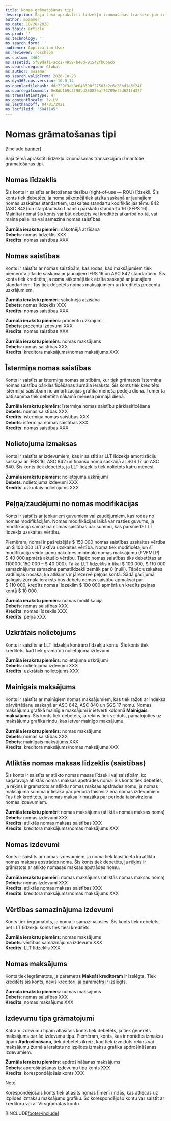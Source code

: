 ```yaml
---
title: Nomas grāmatošanas tipi
description: Šajā tēmā aprakstīti līdzekļu iznomāšanas transakcijām izmantotie grāmatošanas tipi.
author: moaamer
ms.date: 10/28/2020
ms.topic: article
ms.prod: ''
ms.technology: ''
ms.search.form: ''
audience: Application User
ms.reviewer: roschlom
ms.custom: 4464
ms.assetid: 5f89daf1-acc2-4959-b48d-91542fb6bacb
ms.search.region: Global
ms.author: moaamer
ms.search.validFrom: 2020-10-28
ms.dyn365.ops.version: 10.0.14
ms.openlocfilehash: ddc229f3ab8e048390f27503e2c6c26bd1a6f24f
ms.sourcegitcommit: 0e8db169c3f90bd750826af76709ef5d621fd377
ms.translationtype: HT
ms.contentlocale: lv-LV
ms.lasthandoff: 04/01/2021
ms.locfileid: "5841145"
---
```

# <a name="lease-posting-types"></a>Nomas grāmatošanas tipi

[!include [banner](../includes/banner.md)]

Šajā tēmā aprakstīti līdzekļu iznomāšanas transakcijām izmantotie grāmatošanas tipi.

## <a name="lease-asset"></a>Nomas līdzeklis

Šis konts ir saistīts ar lietošanas tiesību (right-of-use — ROU) līdzekli. Šis konts tiek debetēts, ja noma sākotnēji tiek atzīta saskaņā ar jaunajiem nomas uzskaites standartiem, uzskaites standartu kodifikācijas tēmu 842 (ASC 842) un starptautisko finanšu pārskatu standartu 16 (SFPS 16). Mainītai nomai šis konts var būt debetēts vai kreditēts atkarībā no tā, vai maiņa palielina vai samazina nomas saistības.

**Žurnāla ierakstu piemēri**: sākotnējā atzīšana<br>
**Debets**: nomas līdzeklis XXX<br>
**Kredīts**: nomas saistības XXX

## <a name="lease-liability"></a>Nomas saistības

Konts ir saistīts ar nomas saistībām, kas rodas, kad maksājumiem tiek piemērota atlaide saskaņā ar jaunajiem IFRS 16 un ASC 842 standartiem. Šis konts tiek kreditēts, ja noma sākotnēji tiek atzīta saskaņā ar jaunajiem standartiem. Tas tiek debetēts nomas maksājumiem un kreditēts procentu uzkrājumiem.

**Žurnāla ierakstu piemēri**: sākotnējā atzīšana<br>
**Debets**: nomas līdzeklis XXX<br>
**Kredīts**: nomas saistības XXX

**Žurnāla ierakstu piemērs**: procentu uzkrājumi<br>
**Debets**: procentu izdevumi XXX<br>
**Kredīts**: nomas saistības XXX

**Žurnāla ierakstu piemērs**: nomas maksājums<br>
**Debets**: nomas saistības XXX<br>
**Kredīts**: kreditora maksājums/nomas maksājums XXX

## <a name="short-term-lease-liability"></a>Īstermiņa nomas saistības

Konts ir saistīts ar īstermiņa nomas saistībām, kur tiek grāmatots īstermiņa nomas saistību pārklasificēšanas žurnāla ieraksts. Šis konts tiek kreditēts īstermiņa saistībām no amortizācijas grafika mēneša pēdējā dienā. Tomēr tā pati summa tiek debetēta nākamā mēneša pirmajā dienā.

**Žurnāla ierakstu piemērs**: īstermiņa nomas saistību pārklasificēšana<br>
**Debets**: nomas saistības XXX<br>
**Kredīts**: īstermiņa nomas saistības XXX<br>
**Debets**: īstermiņa nomas saistības XXX<br>
**Kredīts**: nomas saistības XXX

## <a name="depreciation-expense"></a>Nolietojuma izmaksas

Konts ir saistīts ar izdevumiem, kas ir saistīti ar LLT līdzekļa amortizāciju saskaņā ar IFRS 16, ASC 842 un finanšu nomu saskaņā ar SGS 17 un ASC 840. Šis konts tiek debetēts, ja LLT līdzeklis tiek nolietots katru mēnesi.

**Žurnāla ierakstu piemērs**: nolietojuma uzkrājumi<br>
**Debets**: nolietojuma izdevumi XXX<br>
**Kredīts**: uzkrātais nolietojums XXX

## <a name="gainloss-on-lease-modification"></a>Peļņa/zaudējumi no nomas modifikācijas

Konts ir saistīts ar jebkuriem guvumiem vai zaudējumiem, kas rodas no nomas modifikācijām. Nomas modifikācijas laikā var rasties guvums, ja modifikācija samazina nomas saistības par summu, kas pārsniedz LLT līdzekļa uzskaites vērtību.

Piemēram, nomai ir pašreizējās $ 150 000 nomas saistības uzskaites vērtība un $ 100 000 LLT aktīva uzskaites vērtība. Noma tiek modificēta, un šī modifikācija veido jaunu nākotnes minimālo nomas maksājumu (PVFMLP) $ 40 000 apmērā aktuālo vērtību. Tāpēc nomas saistības tiks debetētas ar $ 110 000 ($ 150 000 – $ 40 000). Tā kā LLT līdzeklis ir tikai $ 100 000, $ 110 000 samazinājums samazina pamatlīdzekli zemāk par 0 (nulli). Tāpēc uzskaites vadlīnijas nosaka, ka atlikums ir jārezervē peļņas kontā. Šādā gadījumā galīgais žurnāla ieraksts būs debets nomas saistību apmaksai par $ 110 000, kredīts nomas līdzeklim $ 100 000 apmērā un kredīts peļņas kontā $ 10 000.

**Žurnāla ierakstu piemērs**: nomas modifikācija<br>
**Debets**: nomas saistības XXX<br>
**Kredīts**: nomas līdzeklis XXX<br>
**Kredīts**: peļņa XXX

## <a name="accumulated-depreciation"></a>Uzkrātais nolietojums

Konts ir saistīts ar LLT līdzekļa kontrāro līdzekļu kontu. Šis konts tiek kreditēts, kad tiek grāmatoti nolietojuma izdevumi.

**Žurnāla ierakstu piemērs**: nolietojuma uzkrājumi<br>
**Debets**: nolietojuma izdevumi XXX<br>
**Kredīts**: uzkrātais nolietojums XXX

## <a name="variable-payment"></a>Mainīgais maksājums

Konts ir saistīts ar mainīgiem nomas maksājumiem, kas tiek ražoti ar indeksa pārvērtēšanu saskaņā ar ASC 842, ASC 840 un SGS 17 nomu. Nomas maksājumu grafikā mainīgie maksājumi ir ietverti kolonnā **Mainīgais maksājums**. Šis konts tiek debetēts, ja rēķins tiek veidots, pamatojoties uz maksājumu grafika rindu, kas ietver mainīgo maksājumu.

**Žurnāla ierakstu piemērs**: nomas maksājums<br>
**Debets**: nomas saistības XXX<br>
**Debets**: mainīgais maksājums XXX<br>
**Kredīts**: kreditora maksājums/nomas maksājums XXX

## <a name="deferred-rent-asset-liability"></a>Atliktās nomas maksas līdzeklis (saistības)

Šis konts ir saistīts ar atlikto nomas masas līdzekli vai saistībām, ko sagatavoja atliktās nomas maksas apstrādes noma. Šis konts tiek debetēts, ja rēķins ir grāmatots ar atliktu nomas maksas apstrādes nomu, ja nomas maksājuma summa ir lielāka par perioda taisnvirziena nomas izdevumiem. Tas tiek kreditēts, ja nomas maksa ir mazāka par perioda taisnvirziena nomas izdevumiem.

**Žurnāla ierakstu piemēri**: nomas maksājums (atliktās nomas maksas noma)<br>
**Debets**: nomas izdevumi XXX<br>
**Kredīts**: atliktās nomas maksas saistības XXX<br>
**Kredīts**: kreditora maksājums/nomas maksājums XXX

## <a name="lease-expense"></a>Nomas izdevumi

Konts ir saistīts ar nomas izdevumiem, ja noma tiek klasificēta kā atlikta nomas maksas apstrādes noma. Šis konts tiek debetēts, ja rēķins ir grāmatots ar atlikto nomasas maksas apstrādes nomu.

**Žurnāla ierakstu piemēri**: nomas maksājums (atliktās nomas maksas noma)<br>
**Debets**: nomas izdevumi XXX<br>
**Kredīts**: atliktās nomas maksas saistības XXX<br>
**Kredīts**: kreditora maksājums/nomas maksājums XXX

## <a name="impairment-expense"></a>Vērtības samazinājuma izdevumi

Konts tiek iegrāmatots, ja noma ir samazinājusies. Šis konts tiek debetēts, bet LLT līdzekļu konts tiek tieši kreditēts.

**Žurnāla ierakstu piemērs**: nomas maksājums<br>
**Debets**: vērtības samazinājuma izdevumi XXX<br>
**Kredīts**: LLT līdzeklis XXX

## <a name="lease-payment"></a>Nomas maksājums

Konts tiek iegrāmatots, ja parametrs **Maksāt kreditoram** ir izslēgts. Tiek kreditēts šis konts, nevis kreditori, ja parametrs ir izslēgts.

**Žurnāla ierakstu piemērs**: nomas maksājums<br>
**Debets**: nomas saistības XXX<br>
**Kredīts**: nomas maksājums XXX

## <a name="expense-type-postings"></a>Izdevumu tipa grāmatojumi

Katram izdevumu tipam atlasītais konts tiek debetēts, ja tiek ģenerēts maksājums par šo izdevumu tipu. Piemēram, konts, kas ir norādīts izmaksu tipam **Apdrošināšana**, tiek debetēts ikreiz, kad tiek izveidots rēķins vai maksājumu žurnāla ieraksts no izpildes izmaksu grafika apdrošināšanas izdevumiem.

**Žurnāla ierakstu piemērs**: apdrošināšanas maksājums<br>
**Debets**: apdrošināšanas izdevumu tipa konts XXX<br>
**Kredīts**: korespondējošais konts XXX

> [!NOTE]
> Korespondējošais konts tiek atlasīts nomas līmenī rindās, kas attiecas uz izpildes izmaksu maksājumu grafiku. Šo korespondējošo kontu var saistīt ar kreditoru vai ar Virsgrāmatas kontu.


[!INCLUDE[footer-include](../../includes/footer-banner.md)]
